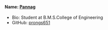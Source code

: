 #### Name: [Pannag](https://github.com/prongs651)
- Bio: Student at B.M.S.College of Engineering
- GitHub: [prongs651](https://github.com/prongs651)
